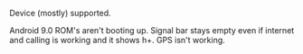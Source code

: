 Device (mostly) supported.

Android 9.0 ROM's aren't booting up.
Signal bar stays empty even if internet and calling is working and it shows h+.
GPS isn't working.
